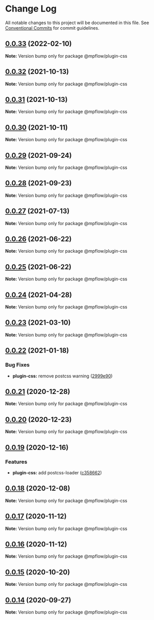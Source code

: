 # Change Log

All notable changes to this project will be documented in this file.
See [Conventional Commits](https://conventionalcommits.org) for commit guidelines.

## [0.0.33](https://github.com/wechat-miniprogram/mpflow/compare/@mpflow/plugin-css@0.0.32...@mpflow/plugin-css@0.0.33) (2022-02-10)

**Note:** Version bump only for package @mpflow/plugin-css

## [0.0.32](https://github.com/wechat-miniprogram/mpflow/compare/@mpflow/plugin-css@0.0.31...@mpflow/plugin-css@0.0.32) (2021-10-13)

**Note:** Version bump only for package @mpflow/plugin-css

## [0.0.31](https://github.com/wechat-miniprogram/mpflow/compare/@mpflow/plugin-css@0.0.30...@mpflow/plugin-css@0.0.31) (2021-10-13)

**Note:** Version bump only for package @mpflow/plugin-css

## [0.0.30](https://github.com/wechat-miniprogram/mpflow/compare/@mpflow/plugin-css@0.0.29...@mpflow/plugin-css@0.0.30) (2021-10-11)

**Note:** Version bump only for package @mpflow/plugin-css

## [0.0.29](https://github.com/wechat-miniprogram/mpflow/compare/@mpflow/plugin-css@0.0.28...@mpflow/plugin-css@0.0.29) (2021-09-24)

**Note:** Version bump only for package @mpflow/plugin-css

## [0.0.28](https://github.com/wechat-miniprogram/mpflow/compare/@mpflow/plugin-css@0.0.27...@mpflow/plugin-css@0.0.28) (2021-09-23)

**Note:** Version bump only for package @mpflow/plugin-css

## [0.0.27](https://github.com/wechat-miniprogram/mpflow/compare/@mpflow/plugin-css@0.0.26...@mpflow/plugin-css@0.0.27) (2021-07-13)

**Note:** Version bump only for package @mpflow/plugin-css

## [0.0.26](https://github.com/wechat-miniprogram/mpflow/compare/@mpflow/plugin-css@0.0.25...@mpflow/plugin-css@0.0.26) (2021-06-22)

**Note:** Version bump only for package @mpflow/plugin-css

## [0.0.25](https://github.com/wechat-miniprogram/mpflow/compare/@mpflow/plugin-css@0.0.24...@mpflow/plugin-css@0.0.25) (2021-06-22)

**Note:** Version bump only for package @mpflow/plugin-css

## [0.0.24](https://github.com/wechat-miniprogram/mpflow/compare/@mpflow/plugin-css@0.0.23...@mpflow/plugin-css@0.0.24) (2021-04-28)

**Note:** Version bump only for package @mpflow/plugin-css

## [0.0.23](https://github.com/wechat-miniprogram/mpflow/compare/@mpflow/plugin-css@0.0.22...@mpflow/plugin-css@0.0.23) (2021-03-10)

**Note:** Version bump only for package @mpflow/plugin-css

## [0.0.22](https://github.com/wechat-miniprogram/mpflow/compare/@mpflow/plugin-css@0.0.21...@mpflow/plugin-css@0.0.22) (2021-01-18)

### Bug Fixes

- **plugin-css:** remove postcss warning ([2999e90](https://github.com/wechat-miniprogram/mpflow/commit/2999e90db1be1e95cebb0f53915295f42cdcc4f4))

## [0.0.21](https://github.com/wechat-miniprogram/mpflow/compare/@mpflow/plugin-css@0.0.20...@mpflow/plugin-css@0.0.21) (2020-12-28)

**Note:** Version bump only for package @mpflow/plugin-css

## [0.0.20](https://github.com/wechat-miniprogram/mpflow/compare/@mpflow/plugin-css@0.0.19...@mpflow/plugin-css@0.0.20) (2020-12-23)

**Note:** Version bump only for package @mpflow/plugin-css

## [0.0.19](https://github.com/wechat-miniprogram/mpflow/compare/@mpflow/plugin-css@0.0.18...@mpflow/plugin-css@0.0.19) (2020-12-16)

### Features

- **plugin-css:** add postcss-loader ([c358662](https://github.com/wechat-miniprogram/mpflow/commit/c358662061ffe7bf417b64819f843efb1c83e396))

## [0.0.18](https://github.com/wechat-miniprogram/mpflow/compare/@mpflow/plugin-css@0.0.17...@mpflow/plugin-css@0.0.18) (2020-12-08)

**Note:** Version bump only for package @mpflow/plugin-css

## [0.0.17](https://github.com/wechat-miniprogram/mpflow/compare/@mpflow/plugin-css@0.0.15...@mpflow/plugin-css@0.0.17) (2020-11-12)

**Note:** Version bump only for package @mpflow/plugin-css

## [0.0.16](https://github.com/wechat-miniprogram/mpflow/compare/@mpflow/plugin-css@0.0.15...@mpflow/plugin-css@0.0.16) (2020-11-12)

**Note:** Version bump only for package @mpflow/plugin-css

## [0.0.15](https://github.com/wechat-miniprogram/mpflow/compare/@mpflow/plugin-css@0.0.14...@mpflow/plugin-css@0.0.15) (2020-10-20)

**Note:** Version bump only for package @mpflow/plugin-css

## [0.0.14](https://github.com/wechat-miniprogram/mpflow/compare/@mpflow/plugin-css@0.0.13...@mpflow/plugin-css@0.0.14) (2020-09-27)

**Note:** Version bump only for package @mpflow/plugin-css
